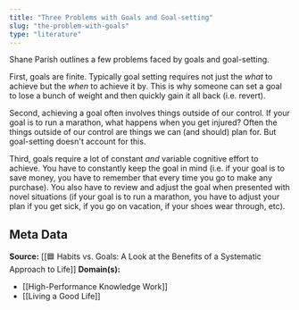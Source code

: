 ```yaml
---
title: "Three Problems with Goals and Goal-setting"
slug: "the-problem-with-goals"
type: "literature"
---
```


Shane Parish outlines a few problems faced by goals and goal-setting.

First, goals are finite. Typically goal setting requires not just the *what* to achieve but the *when* to achieve it by. This is why someone can set a goal to lose a bunch of weight and then quickly gain it all back (i.e. revert).

Second, achieving a goal often involves things outside of our control. If your goal is to run a marathon, what happens when you get injured? Often the things outside of our control are things we can (and should) plan for. But goal-setting doesn't account for this.

Third, goals require a lot of constant *and* variable cognitive effort to achieve. You have to constantly keep the goal in mind (i.e. if your goal is to save money, you have to remember that every time you go to make any purchase). You also have to review and adjust the goal when presented with novel situations (if your goal is to run a marathon, you have to adjust your plan if you get sick, if you go on vacation, if your shoes wear through, etc).

## Meta Data

**Source:** [[🟦 Habits vs. Goals: A Look at the Benefits of a Systematic Approach to Life]]
**Domain(s):**
- [[High-Performance Knowledge Work]]
- [[Living a Good Life]]
